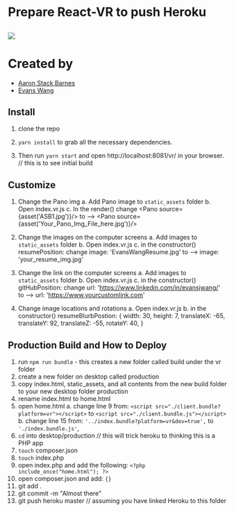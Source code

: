 
# Prepare React-VR to push Heroku
##
![](react-vr.gif)

# Created by

* [Aaron Stack Barnes](https://github.com/aaronstackbarnes)
* [Evans Wang](https://github.com/evansjwang)

## Install

1. clone the repo

2. `yarn install` to grab all the necessary dependencies.

3. Then run `yarn start` and open http://localhost:8081/vr/ in your browser. // this is to see initial build

## Customize

1. Change the Pano img 
  a. Add Pano image to `static_assets` folder
  b. Open index.vr.js
  c. In the render() change <Pano source={asset('ASB1.jpg')}/> to -->
                            <Pano source={asset('Your_Pano_Img_File_here.jpg')}/> 

2. Change the images on the computer screens
  a. Add images to `static_assets` folder
  b. Open index.vr.js
  c. in the constructor() resumePosition:
                                  change 
                                    image: 'EvansWangResume.jpg' to -->
                                    image: 'your_resume_img.jpg' 

3. Change the link on the computer screens
  a. Add images to `static_assets` folder
  b. Open index.vr.js
  c. in the constructor() gitHubPosition:
                                  change 
                                    url: 'https://www.linkedin.com/in/evansjwang/' to -->
                                    url: 'https://www.yourcustomlink.com' 
                                    
4. Change image locations and rotations
  a. Open index.vr.js
  b. in the constructor() resumeBlurbPostion: {
        width: 30,
        height: 7,
        translateX: -65,
        translateY: 92,
        translateZ: -55,
        rotateY: 40,
        }

## Production Build and How to Deploy

1. run `npm run bundle` - this creates a new folder called build under the vr folder
2. create a new folder on desktop called production
3. copy index.html, static_assets, and all contents from the new build folder to your new desktop folder production 
4. rename index.html to home.html
5. open home.html
  a. change line 9 from: 
        `<script src="./client.bundle?platform=vr"></script>` to `<script src="./client.bundle.js"></script>`
  b. change line 15 from:
        `'../index.bundle?platform=vr&dev=true',` to `'./index.bundle.js'`,
6. `cd` into desktop/production
// this will trick heroku to thinking this is a PHP app 
7. `touch` composer.json
8. `touch` index.php
9. open index.php and add the following: `<?php include_once("home.html"); ?>`
10. open composer.json and add:  `{}`
11. git add .
12. git commit -m "Almost there"
13. git push heroku master             // assuming you have linked Heroku to this folder


